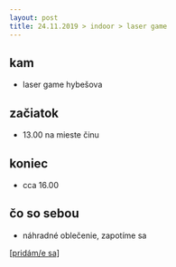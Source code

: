 ```yaml
---
layout: post
title: 24.11.2019 > indoor > laser game
---
```

## kam
* laser game hybešova

## začiatok
* 13.00 na mieste činu

## koniec
* cca 16.00

## čo so sebou
* náhradné oblečenie, zapotíme sa

[[pridám/e sa]](https://forms.gle/uPrrtEvy3oXR1u2h8)
